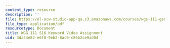 ```yaml
---
content_type: resource
description: ''
file: https://ol-ocw-studio-app-qa.s3.amazonaws.com/courses/wgs-111-gender-media-collaborations-in-feminism-and-technology-spring-2016/3da34e82e6f09eb28ac9c86b2ce9ad04_MITWGS_111S16_KeywordVdo.pdf
file_type: application/pdf
resourcetype: Document
title: WGG.111 S16 Keyword Video Assignment
uid: 3da34e82-e6f0-9eb2-8ac9-c86b2ce9ad04
---
```

